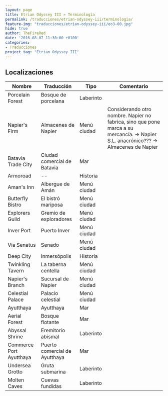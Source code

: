 ```yaml
---
layout: page
title: Etrian Odyssey III » Terminología
permalink: /traducciones/etrian-odyssey-iii/terminologia/
feature-img: "traducciones/etrian-odyssey-iii/eo3-00.jpg"
hide: true
author: TheFireRed
date: '2016-08-07 11:30:00 +0100'
categories:
- Traducciones
project_tag: "Etrian Odyssey III"
---
```


## Localizaciones
| Nombre                  | Traducción                    | Tipo        | Comentario                                                                                                                         | 
|-------------------------|-------------------------------|-------------|------------------------------------------------------------------------------------------------------------------------------------| 
| Porcelain Forest        | Bosque de porcelana           | Laberinto   |                                                                                                                                    | 
| Napier's Firm           | Almacenes de Napier           | Menú ciudad | Considerando otro nombre. Napier no fabrica, sino que pone marca a su mercancía. → Napier S.L. anacrónico??? → Almacenes de Napier | 
| Batavia Trade City      | Ciudad comercial de Batavia   | Mar         |                                                                                                                                    | 
| Armoroad                | --                            | Historia    |                                                                                                                                    | 
| Aman's Inn              | Albergue de Amán              | Menú ciudad |                                                                                                                                    | 
| Butterfly Bistro        | El bistró mariposa            | Menú ciudad |                                                                                                                                    | 
| Explorers Guild         | Gremio de exploradores        | Menú ciudad |                                                                                                                                    | 
| Inver Port              | Puerto Inver                  | Menú ciudad |                                                                                                                                    | 
| Via Senatus             | Senado                        | Menú ciudad |                                                                                                                                    | 
| Deep City               | Inmersópolis                  | Historia    |                                                                                                                                    | 
| Twinkling Tavern        | La taberna centella           | Menú ciudad |                                                                                                                                    | 
| Napier's Branch         | Sucursal de Napier            | Menú ciudad |                                                                                                                                    | 
| Celestial Palace        | Palacio celestial             | Menú ciudad |                                                                                                                                    | 
| Ayutthaya               | Ayutthaya                     | Mar         |                                                                                                                                    | 
| Aerial Forest           | Bosque flotante               | Mar         |                                                                                                                                    | 
| Abyssal Shrine          | Eremitorio abismal            | Laberinto   |                                                                                                                                    | 
| Commerce Port Ayutthaya | Puerto comercial de Ayutthaya | Mar         |                                                                                                                                    | 
| Undersea Grotto         | Gruta submarina               | Laberinto   |                                                                                                                                    | 
| Molten Caves            | Cuevas fundidas               | Laberinto   |                                                                                                                                    | 